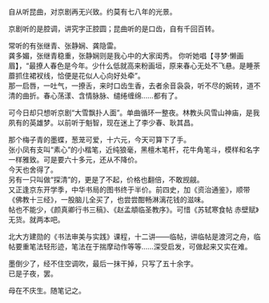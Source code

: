 自从听昆曲，对京剧再无兴致。约莫有七八年的光景。 

京剧听的是腔调，讲究字正腔圆；昆曲听的是口齿，自有千回百转。 

常听的有张继青、张静娴、龚隐雷。  
龚多媚，张继青稳重，张静娴则是我心中的大家闺秀。
你听她唱【寻梦·懒画眉】，“最撩人春色是今年。少什么低就高来粉画垣，原来春心无处不飞悬。是睡荼蘼抓住裙衩线，恰便是花似人心向好处牵”。  
那一启唇，一吐气，一撩舌，来时口齿生香，去者余音袅袅，听不尽的婉转，道不清的曲折。春心荡漾、含情脉脉、缱绻缠绵……都有了。  

可今日却只想听京剧“大雪飘扑人面”。单曲循环一整夜。林教头风雪山神庙，是我夙有的英雄梦。以前听于魁智，现在迷上了李少春、耿其昌。

那个梅子青的墨蝶，葱茏可爱，十六元，今天可算下了手。  
张小凤有支叫“素心”的小楷笔，近纯狼毫，黑檀木笔杆，花牛角笔斗，模样和名字一样雅致。可是要六十多元，还从不降价。  
今天也舍得了。  
另有一只叫做“探清”的，更是了不起，价格也翻倍，不敢觊觎。  
又正逢京东开学季，中华书局的图书终于半价。前四史，加《资治通鉴》，顺带《佛教十三经》，一股脑儿全买了，也尝尝酣畅淋漓花钱的滋味。  
帖也不能少，《颜真卿行书三稿》、《赵孟頫临圣教序》。可惜《苏轼寒食帖 赤壁赋》无货。就两本吧。

北大方建勋的《书法审美与实践》课程，十二讲——临帖，讲临帖是渡河之舟，临帖要重笔法轻形迹，笔法在于揣摩动作等等……深受启发，可做起来又实在难。

墨倒少了，经不住空调吹，最后一抹干掉，只写了五十余字。  
已是子夜，罢。

母在不庆生。随笔记之。
